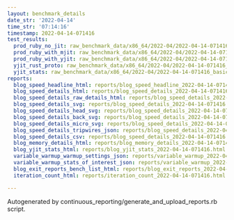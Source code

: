 ```yaml
---
layout: benchmark_details
date_str: '2022-04-14'
time_str: '07:14:16'
timestamp: 2022-04-14-071416
test_results:
  prod_ruby_no_jit: raw_benchmark_data/x86_64/2022-04/2022-04-14-071416_basic_benchmark_prod_ruby_no_jit.json
  prod_ruby_with_mjit: raw_benchmark_data/x86_64/2022-04/2022-04-14-071416_basic_benchmark_prod_ruby_with_mjit.json
  prod_ruby_with_yjit: raw_benchmark_data/x86_64/2022-04/2022-04-14-071416_basic_benchmark_prod_ruby_with_yjit.json
  yjit_rust_proto: raw_benchmark_data/x86_64/2022-04/2022-04-14-071416_basic_benchmark_yjit_rust_proto.json
  yjit_stats: raw_benchmark_data/x86_64/2022-04/2022-04-14-071416_basic_benchmark_yjit_stats.json
reports:
  blog_speed_headline_html: reports/blog_speed_headline_2022-04-14-071416.html
  blog_speed_details_html: reports/blog_speed_details_2022-04-14-071416.html
  blog_speed_details_raw_details_html: reports/blog_speed_details_2022-04-14-071416.raw_details.html
  blog_speed_details_svg: reports/blog_speed_details_2022-04-14-071416.svg
  blog_speed_details_head_svg: reports/blog_speed_details_2022-04-14-071416.head.svg
  blog_speed_details_back_svg: reports/blog_speed_details_2022-04-14-071416.back.svg
  blog_speed_details_micro_svg: reports/blog_speed_details_2022-04-14-071416.micro.svg
  blog_speed_details_tripwires_json: reports/blog_speed_details_2022-04-14-071416.tripwires.json
  blog_speed_details_csv: reports/blog_speed_details_2022-04-14-071416.csv
  blog_memory_details_html: reports/blog_memory_details_2022-04-14-071416.html
  blog_yjit_stats_html: reports/blog_yjit_stats_2022-04-14-071416.html
  variable_warmup_warmup_settings_json: reports/variable_warmup_2022-04-14-071416.warmup_settings.json
  variable_warmup_stats_of_interest_json: reports/variable_warmup_2022-04-14-071416.stats_of_interest.json
  blog_exit_reports_bench_list_html: reports/blog_exit_reports_2022-04-14-071416.bench_list.html
  iteration_count_html: reports/iteration_count_2022-04-14-071416.html

---
```

Autogenerated by continuous_reporting/generate_and_upload_reports.rb script.
